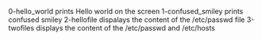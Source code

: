 0-hello_world prints Hello world on the screen
1-confused_smiley prints confused smiley
2-hellofile dispalays the content of the /etc/passwd file
3-twofiles displays the content of the /etc/passwd and /etc/hosts
